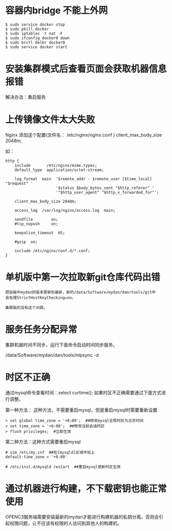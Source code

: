 # 容器内bridge 不能上外网

```
$ sudo service docker stop
$ sudo pkill docker
$ sudo iptables -t nat -F
$ sudo ifconfig docker0 down
$ sudo brctl delbr docker0
$ sudo service docker start

```

# 安装集群模式后查看页面会获取机器信息报错

解决办法：重启服务


# 上传镜像文件太大失败


Nginx 添加这个配置(文件名： /etc/nginx/nginx.conf )
client_max_body_size 2048m;

如：
```
http {
    include       /etc/nginx/mime.types;
    default_type  application/octet-stream;

    log_format  main  '$remote_addr - $remote_user [$time_local] "$request" '
                      '$status $body_bytes_sent "$http_referer" '
                      '"$http_user_agent" "$http_x_forwarded_for"';

    client_max_body_size 2048m;

    access_log  /var/log/nginx/access.log  main;

    sendfile        on;
    #tcp_nopush     on;

    keepalive_timeout  65;

    #gzip  on;

    include /etc/nginx/conf.d/*.conf;
}
```

# 单机版中第一次拉取新git仓库代码出错
```
把容器中mydan的版本更新到最新，新的/data/Software/mydan/dan/tools/git中
会处理StrictHostKeyChecking=no。

集群版的没有这个问题。
```

# 服务任务分配异常

集群机器时间不同步，运行下面命令启动时间同步服务。

/data/Software/mydan/dan/tools/ntpsync -d 

# 时区不正确

通过mysql命令查看时间：select curtime(); 如果时区不正确需要通过下面方式进行调整。

第一种方法：
这种方法，不需要重启mysql，但是重启mysql时需要重新设置
```
> set global time_zone = '+8:00';  ##修改mysql全局时区为北京时间
> set time_zone = '+8:00';  ##修改当前会话时区
> flush privileges;  #立即生效
```

第二种方法：这种方式需要重启mysql
```
# vim /etc/my.cnf  ##在[mysqld]区域中加上
default-time_zone = '+8:00'

# /etc/init.d/mysqld restart  ##重启mysql使新时区生效
```

# 通过机器进行构建，不下载密钥也能正常使用

OPENC3服务端需要安装最新的mydan才能进行构建机器的私钥分离。否则会引起权限问题，让不应该有权限的人访问到其他人的构建机。